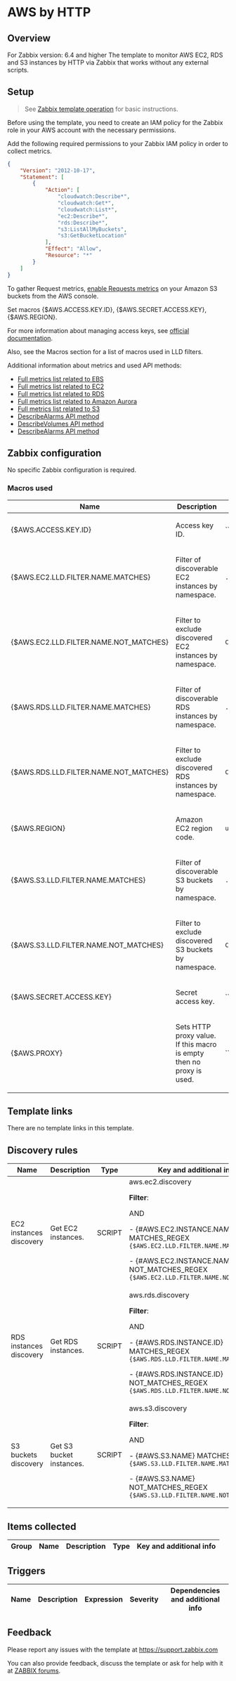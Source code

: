 
# AWS by HTTP

## Overview

For Zabbix version: 6.4 and higher
The template to monitor AWS EC2, RDS and S3 instances by HTTP via Zabbix that works without any external scripts.


## Setup

> See [Zabbix template operation](https://www.zabbix.com/documentation/6.4/manual/config/templates_out_of_the_box/http) for basic instructions.

Before using the template, you need to create an IAM policy for the Zabbix role in your AWS account with the necessary permissions.  

Add the following required permissions to your Zabbix IAM policy in order to collect metrics.  
```json
{
    "Version": "2012-10-17",
    "Statement": [
        {
            "Action": [
                "cloudwatch:Describe*",
                "cloudwatch:Get*",
                "cloudwatch:List*",
                "ec2:Describe*",
                "rds:Describe*",
                "s3:ListAllMyBuckets",
                "s3:GetBucketLocation"
            ],
            "Effect": "Allow",
            "Resource": "*"
        }
    ]
}
  ```

To gather Request metrics, [enable Requests metrics](https://docs.aws.amazon.com/AmazonS3/latest/userguide/cloudwatch-monitoring.html) on your Amazon S3 buckets from the AWS console.

Set macros {$AWS.ACCESS.KEY.ID}, {$AWS.SECRET.ACCESS.KEY}, {$AWS.REGION}.

For more information about managing access keys, see [official documentation](https://docs.aws.amazon.com/general/latest/gr/aws-sec-cred-types.html#access-keys-and-secret-access-keys).

Also, see the Macros section for a list of macros used in LLD filters.

Additional information about metrics and used API methods:
* [Full metrics list related to EBS](https://docs.aws.amazon.com/AWSEC2/latest/UserGuide/using_cloudwatch_ebs.html)
* [Full metrics list related to EC2](https://docs.aws.amazon.com/AWSEC2/latest/UserGuide/viewing_metrics_with_cloudwatch.html)
* [Full metrics list related to RDS](https://docs.aws.amazon.com/AmazonRDS/latest/UserGuide/rds-metrics.html)
* [Full metrics list related to Amazon Aurora](https://docs.aws.amazon.com/AmazonRDS/latest/AuroraUserGuide/Aurora.AuroraMySQL.Monitoring.Metrics.html#Aurora.AuroraMySQL.Monitoring.Metrics.instances)
* [Full metrics list related to S3](https://docs.aws.amazon.com/AmazonS3/latest/userguide/metrics-dimensions.html)
* [DescribeAlarms API method](https://docs.aws.amazon.com/AmazonCloudWatch/latest/APIReference/API_DescribeAlarms.html)
* [DescribeVolumes API method](https://docs.aws.amazon.com/AWSEC2/latest/APIReference/API_DescribeVolumes.html)
* [DescribeAlarms API method](https://docs.aws.amazon.com/AmazonCloudWatch/latest/APIReference/API_DescribeAlarms.html)


## Zabbix configuration

No specific Zabbix configuration is required.

### Macros used

|Name|Description|Default|
|----|-----------|-------|
|{$AWS.ACCESS.KEY.ID} |<p>Access key ID.</p> |`` |
|{$AWS.EC2.LLD.FILTER.NAME.MATCHES} |<p>Filter of discoverable EC2 instances by namespace.</p> |`.*` |
|{$AWS.EC2.LLD.FILTER.NAME.NOT_MATCHES} |<p>Filter to exclude discovered EC2 instances by namespace.</p> |`CHANGE_IF_NEEDED` |
|{$AWS.RDS.LLD.FILTER.NAME.MATCHES} |<p>Filter of discoverable RDS instances by namespace.</p> |`.*` |
|{$AWS.RDS.LLD.FILTER.NAME.NOT_MATCHES} |<p>Filter to exclude discovered RDS instances by namespace.</p> |`CHANGE_IF_NEEDED` |
|{$AWS.REGION} |<p>Amazon EC2 region code.</p> |`us-west-1` |
|{$AWS.S3.LLD.FILTER.NAME.MATCHES} |<p>Filter of discoverable S3 buckets by namespace.</p> |`.*` |
|{$AWS.S3.LLD.FILTER.NAME.NOT_MATCHES} |<p>Filter to exclude discovered S3 buckets by namespace.</p> |`CHANGE_IF_NEEDED` |
|{$AWS.SECRET.ACCESS.KEY} |<p>Secret access key.</p> |`` |
|{$AWS.PROXY} |<p>Sets HTTP proxy value. If this macro is empty then no proxy is used.</p> |`` |

## Template links

There are no template links in this template.

## Discovery rules

|Name|Description|Type|Key and additional info|
|----|-----------|----|----|
|EC2 instances discovery |<p>Get EC2 instances.</p> |SCRIPT |aws.ec2.discovery<p>**Filter**:</p>AND <p>- {#AWS.EC2.INSTANCE.NAME} MATCHES_REGEX `{$AWS.EC2.LLD.FILTER.NAME.MATCHES}`</p><p>- {#AWS.EC2.INSTANCE.NAME} NOT_MATCHES_REGEX `{$AWS.EC2.LLD.FILTER.NAME.NOT_MATCHES}`</p> |
|RDS instances discovery |<p>Get RDS instances.</p> |SCRIPT |aws.rds.discovery<p>**Filter**:</p>AND <p>- {#AWS.RDS.INSTANCE.ID} MATCHES_REGEX `{$AWS.RDS.LLD.FILTER.NAME.MATCHES}`</p><p>- {#AWS.RDS.INSTANCE.ID} NOT_MATCHES_REGEX `{$AWS.RDS.LLD.FILTER.NAME.NOT_MATCHES}`</p> |
|S3 buckets discovery |<p>Get S3 bucket instances.</p> |SCRIPT |aws.s3.discovery<p>**Filter**:</p>AND <p>- {#AWS.S3.NAME} MATCHES_REGEX `{$AWS.S3.LLD.FILTER.NAME.MATCHES}`</p><p>- {#AWS.S3.NAME} NOT_MATCHES_REGEX `{$AWS.S3.LLD.FILTER.NAME.NOT_MATCHES}`</p> |

## Items collected

|Group|Name|Description|Type|Key and additional info|
|-----|----|-----------|----|---------------------|

## Triggers

|Name|Description|Expression|Severity|Dependencies and additional info|
|----|-----------|----|----|----|

## Feedback

Please report any issues with the template at https://support.zabbix.com

You can also provide feedback, discuss the template or ask for help with it at [ZABBIX forums](https://www.zabbix.com/forum/zabbix-suggestions-and-feedback).

